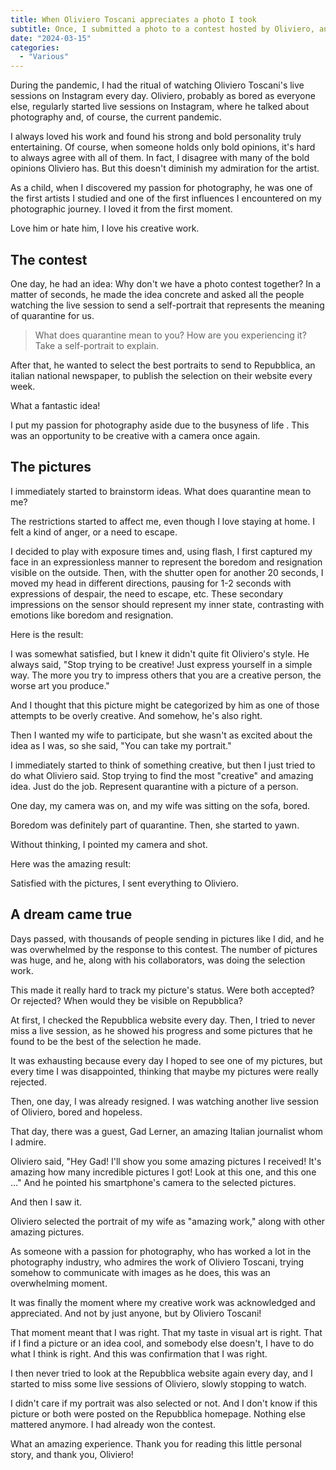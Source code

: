 ```yaml
---
title: When Oliviero Toscani appreciates a photo I took
subtitle: Once, I submitted a photo to a contest hosted by Oliviero, and among thousands of pictures, Oliviero found my creaton not so bad.
date: "2024-03-15"
categories:
  - "Various"
---
```


<script lang="ts">
  import ImagePost from "$lib/components/ImagePost.svelte"
  import Sidenote from "$lib/components/Sidenote.svelte"
import Divider from "$lib/components/Divider.svelte"

  const imagesPath = "blog/oliviero_toscani"
</script>

During the pandemic, I had the ritual of watching Oliviero Toscani's live sessions on Instagram every day. Oliviero, probably as bored as everyone else, regularly started live sessions on Instagram, where he talked about photography and, of course, the current pandemic.

I always loved his work and found his strong and bold personality truly entertaining. Of course, when someone holds only bold opinions, it's hard to always agree with all of them. In fact, I disagree with many of the bold opinions Oliviero has. But this doesn't diminish my admiration for the artist.

As a child, when I discovered my passion for photography, he was one of the first artists I studied and one of the first influences I encountered on my photographic journey. I loved it from the first moment.

Love him or hate him, I love his creative work. <Sidenote text="He would probably hit my head with a camera, because of the 'improper' use of the word creativity." />

## The contest

One day, he had an idea: Why don't we have a photo contest together? In a matter of seconds, he made the idea concrete and asked all the people watching the live session <Sidenote text="We were few thousends people" />to send a self-portrait that represents the meaning of quarantine for us.

> What does quarantine mean to you? How are you experiencing it? Take a self-portrait to explain.

After that, he wanted to select the best portraits to send to Repubblica, an italian national newspaper, to publish the selection on their website every week.

What a fantastic idea!

I put my passion for photography aside due to the busyness of life <Sidenote text="Kids are a black hole for time" />. This was an opportunity to be creative with a camera once again.

## The pictures

I immediately started to brainstorm ideas. What does quarantine mean to me?

The restrictions started to affect me, even though I love staying at home. I felt a kind of anger, or a need to escape.

I decided to play with exposure times and, using flash, I first captured my face in an expressionless manner to represent the boredom and resignation visible on the outside. Then, with the shutter open for another 20 seconds, I moved my head in different directions, pausing for 1-2 seconds with expressions of despair, the need to escape, etc. These secondary impressions on the sensor should represent my inner state, contrasting with emotions like boredom and resignation.

Here is the result:

<ImagePost file="{imagesPath}/oliviero_toscani_danny.jpg" alt="my self protrait sent to Oliviero Toscani for his contest" caption='Not sure if is really cool or really cringe' info='Nikon D600, 50mm f/10 20"'/>

I was somewhat satisfied, but I knew it didn't quite fit Oliviero's style. He always said, "Stop trying to be creative! Just express yourself in a simple way. The more you try to impress others that you are a creative person, the worse art you produce."

And I thought that this picture might be categorized by him as one of those attempts to be overly creative. And somehow, he's also right.

Then I wanted my wife to participate, but she wasn't as excited about the idea as I was, so she said, "You can take my portrait."

I immediately started to think of something creative, but then I just tried to do what Oliviero said. Stop trying to find the most "creative" and amazing idea. Just do the job. Represent quarantine with a picture of a person.

One day, my camera was on, and my wife was sitting on the sofa, bored.

Boredom was definitely part of quarantine. Then, she started to yawn.

Without thinking, I pointed my camera and shot.

Here was the amazing result:

<ImagePost file="{imagesPath}/oliviero_toscani_erica.jpg" alt="protrait of my wife sent to Oliviero Toscani for his contest" caption='This picture talk' info='Nikon D600, 50mm f/4 1/50'/>

Satisfied with the pictures, I sent everything to Oliviero.

## A dream came true

Days passed, with thousands of people sending in pictures like I did, and he was overwhelmed by the response to this contest. The number of pictures was huge, and he, along with his collaborators, was doing the selection work.

This made it really hard to track my picture's status. Were both accepted? Or rejected? When would they be visible on Repubblica?

At first, I checked the Repubblica website every day. Then, I tried to never miss a live session, as he showed his progress and some pictures that he found to be the best of the selection he made.

It was exhausting because every day I hoped to see one of my pictures, but every time I was disappointed, thinking that maybe my pictures were really rejected.

Then, one day, I was already resigned. I was watching another live session of Oliviero, bored and hopeless.

That day, there was a guest, Gad Lerner, an amazing Italian journalist whom I admire.

Oliviero said, "Hey Gad! I'll show you some amazing pictures I received! It's amazing how many incredible pictures I got! Look at this one, and this one ..." And he pointed his smartphone's camera to the selected pictures.

And then I saw it.

<ImagePost file="{imagesPath}/screen_oliviero.jpeg" alt="Screnshot of the screen of my smartphone while Oliviero Toscani showed my picture to Gad Lerner" caption='This was a strong moment for me' position="center"/>

Oliviero selected the portrait of my wife as "amazing work," along with other amazing pictures.

As someone with a passion for photography, who has worked a lot in the photography industry, who admires the work of Oliviero Toscani, trying somehow to communicate with images as he does, this was an overwhelming moment.

It was finally the moment where my creative work was acknowledged and appreciated. And not by just anyone, but by Oliviero Toscani!

That moment meant that I was right. That my taste in visual art is right. That if I find a picture or an idea cool, and somebody else doesn't, I have to do what I think is right. And this was confirmation that I was right.

<Divider />

I then never tried to look at the Repubblica website again every day, and I started to miss some live sessions of Oliviero, slowly stopping to watch.

I didn't care if my portrait was also selected or not. And I don't know if this picture or both were posted on the Repubblica homepage. Nothing else mattered anymore. I had already won the contest.

What an amazing experience. Thank you for reading this little personal story, and thank you, Oliviero!
